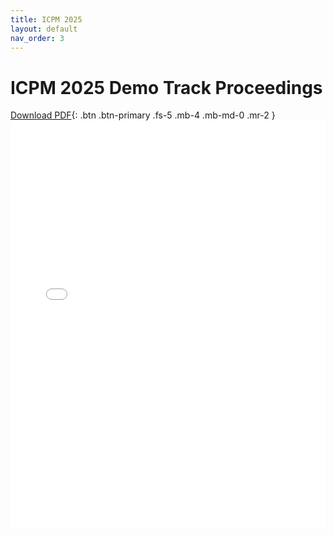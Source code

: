 ```yaml
---
title: ICPM 2025
layout: default
nav_order: 3
---
```


# ICPM 2025 Demo Track Proceedings
[Download PDF](webel.pdf){: .btn .btn-primary .fs-5 .mb-4 .mb-md-0 .mr-2 }
<embed src="webel.pdf" type="application/pdf" width="100%" style="aspect-ratio: 8.5/11; height: auto;" />

